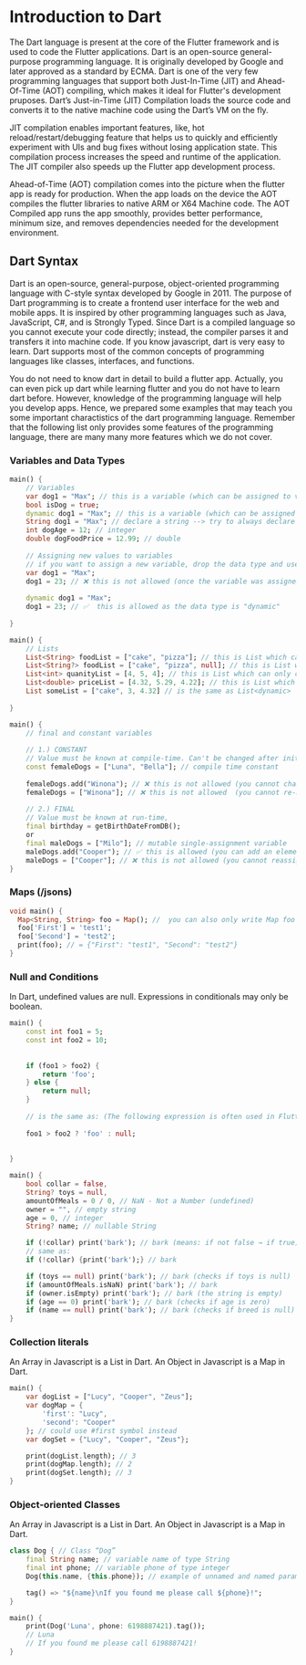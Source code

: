 # Introduction to Dart

The Dart language is present at the core of the Flutter framework and is used to code the Flutter applications. Dart is an open-source general-purpose programming language. It is originally developed by Google and later approved as a standard by ECMA. Dart is one of the very few programming languages that support both Just-In-Time (JIT) and Ahead-Of-Time (AOT) compiling, which makes it ideal for Flutter's development pruposes. Dart’s Just-in-Time (JIT) Compilation loads the source code and converts it to the native machine code using the Dart’s VM on the fly. 

JIT compilation enables important features, like, hot reload/restart/debugging feature that helps us to quickly and efficiently experiment with UIs and bug fixes without losing application state. This compilation process increases the speed and runtime of the application. The JIT compiler also speeds up the Flutter app development process.

Ahead-of-Time (AOT) compilation comes into the picture when the flutter app is ready for production. When the app loads on the device the AOT compiles the flutter libraries to native ARM or X64 Machine code. The AOT Compiled app runs the app smoothly, provides better performance, minimum size, and removes dependencies needed for the development environment.


## Dart Syntax

​​Dart is an open-source, general-purpose, object-oriented programming language with C-style syntax developed by Google in 2011. The purpose of Dart programming is to create a frontend user interface for the web and mobile apps. It is inspired by other programming languages such as Java, JavaScript, C#, and is Strongly Typed. Since Dart is a compiled language so you cannot execute your code directly; instead, the compiler parses it and transfers it into machine code. If you know javascript, dart is very easy to learn. Dart supports most of the common concepts of programming languages like classes, interfaces, and functions. 

You do not need to know dart in detail to build a flutter app. Actually, you can even pick up dart while learning flutter and you do not have to learn dart before. However, knowledge of the programming language will help you develop apps. Hence, we prepared some examples that may teach you some important charactistics of the dart programming language. Remember that the following list only provides some features of the programming language, there are many many more features which we do not cover.



### Variables and Data Types
``` dart linenums="1"
main() {
    // Variables
    var dog1 = "Max"; // this is a variable (which can be assigned to values of different data types)
    bool isDog = true;
    dynamic dog1 = "Max"; // this is a variable (which can be assigned to values of different data types - and reassigned with values of different data types)
    String dog1 = "Max"; // declare a string --> try to always declare the type of your variable
    int dogAge = 12; // integer
    double dogFoodPrice = 12.99; // double
    
    // Assigning new values to variables
    // if you want to assign a new variable, drop the data type and use the same name:
    var dog1 = "Max";
    dog1 = 23; // ❌ this is not allowed (once the variable was assigned to a string value, it must remain a string variable)
    
    dynamic dog1 = "Max";
    dog1 = 23; // ✅  this is allowed as the data type is "dynamic"
      
}
```

``` dart linenums="1"
main() {
    // Lists
    List<String> foodList = ["cake", "pizza"]; // this is List which can only contain strings
    List<String?> foodList = ["cake", "pizza", null]; // this is List which can only contain strings and nulls
    List<int> quanityList = [4, 5, 4]; // this is List which can only contain integers
    List<double> priceList = [4.32, 5.29, 4.22]; // this is List which can only contain doubles
    List someList = ["cake", 3, 4.32] // is the same as List<dynamic>
      
}
```

``` dart linenums="1"
main() {
    // final and constant variables
    
    // 1.) CONSTANT
    // Value must be known at compile-time. Can't be changed after initialized.
    const femaleDogs = ["Luna", "Bella"]; // compile time constant
    
    femaleDogs.add("Winona"); // ❌ this is not allowed (you cannot change the variable)
    femaleDogs = ["Winona"]; // ❌ this is not allowed  (you cannot re-assign the variable)
    
    // 2.) FINAL
    // Value must be known at run-time, 
    final birthday = getBirthDateFromDB();
    or
    final maleDogs = ["Milo"]; // mutable single-assignment variable
    maleDogs.add("Cooper"); // ✅ this is allowed (you can add an element to the list)
    maleDogs = ["Cooper"]; // ❌ this is not allowed (you cannot reassign the variable)
}
```

### Maps (/jsons)
``` dart linenums="1"
void main() { 
  Map<String, String> foo = Map(); //  you can also only write Map foo = {};
  foo['First'] = 'test1'; 
  foo['Second'] = 'test2'; 
  print(foo); // = {"First": "test1", "Second": "test2"}
}  
```


### Null and Conditions
In Dart, undefined values are null. Expressions in conditionals may only be boolean.

``` dart linenums="1"
main() {
    const int foo1 = 5;
    const int foo2 = 10;
    
    
    if (foo1 > foo2) {
        return 'foo';
    } else {
        return null;
    }
    
    // is the same as: (The following expression is often used in Flutter)
    
    foo1 > foo2 ? 'foo' : null;
    
    
}
```

``` dart linenums="1"
main() {
    bool collar = false,
    String? toys = null,
    amountOfMeals = 0 / 0, // NaN - Not a Number (undefined)
    owner = "", // empty string
    age = 0, // integer
    String? name; // nullable String

    if (!collar) print('bark'); // bark (means: if not false → if true)
    // same as: 
    if (!collar) {print('bark');} // bark 

    if (toys == null) print('bark'); // bark (checks if toys is null)
    if (amountOfMeals.isNaN) print('bark'); // bark
    if (owner.isEmpty) print('bark'); // bark (the string is empty)
    if (age == 0) print('bark'); // bark (checks if age is zero)
    if (name == null) print('bark'); // bark (checks if breed is null) 
}
```


### Collection literals
An Array in Javascript is a List in Dart. An Object in Javascript is a Map in Dart.
``` dart linenums="1"
main() {
    var dogList = ["Lucy", "Cooper", "Zeus"];
    var dogMap = {
        'first': "Lucy",
        'second': "Cooper"
    }; // could use #first symbol instead
    var dogSet = {"Lucy", "Cooper", "Zeus"};

    print(dogList.length); // 3
    print(dogMap.length); // 2
    print(dogSet.length); // 3  
}
```
### Object-oriented Classes
An Array in Javascript is a List in Dart. An Object in Javascript is a Map in Dart.
``` dart linenums="1"
class Dog { // Class “Dog”
    final String name; // variable name of type String
    final int phone; // variable phone of type integer
    Dog(this.name, {this.phone}); // example of unnamed and named parameter

    tag() => "${name}\nIf you found me please call ${phone}!";
}

main() {
    print(Dog('Luna', phone: 6198887421).tag());
    // Luna
    // If you found me please call 6198887421!
}
```

